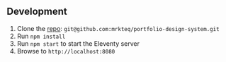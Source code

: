 ## Development

1. Clone the [repo](https://github.com/mrkteq/portfolio-design-system): `git@github.com:mrkteq/portfolio-design-system.git`
2. Run `npm install`
3. Run `npm start` to start the Eleventy server
4. Browse to `http://localhost:8080`
